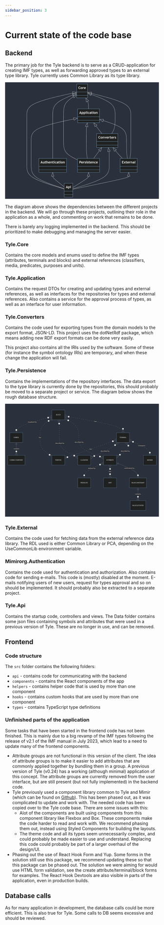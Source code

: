 ```yaml
---
sidebar_position: 3
---
```


# Current state of the code base

## Backend

The primary job for the Tyle backend is to serve as a CRUD-application for creating IMF types, as well as forwarding
approved types to an external type library. Tyle currently uses Common Library as its type library.

![backend diagram](../Tyle/img/tyle-backend-diagram.png)

The diagram above shows the dependencies between the different projects in the backend. We will go through these
projects, outlining their role in the application as a whole, and commenting on work that remains to be done.

There is barely any logging implemented in the backend. This should be prioritized to make debugging and managing
the server easier.

### Tyle.Core

Contains the core models and enums used to define the IMF types (attributes, terminals and blocks) and external
references (classifiers, media, predicates, purposes and units).

### Tyle.Application

Contains the request DTOs for creating and updating types and external references, as well as interfaces for the
repositories for types and external references. Also contains a service for the approval process of types, as well as
an interface for user information.

### Tyle.Converters

Contains the code used for exporting types from the domain models to the export format, JSON-LD. This project uses the
dotNetRdf package, which means adding new RDF export formats can be done very easily.

This project also contains all the IRIs used by the software. Some of these (for instance the symbol ontology IRIs) are
temporary, and when these change the application will fail.

### Tyle.Persistence

Contains the implementations of the repository interfaces. The data export to the type library is currently done by the
repositories, this should probably be moved to a separate project or service. The diagram below shows the rough database structure.

![database structure diagram](../Tyle/img/tyle-er-diagram.png)

### Tyle.External

Contains the code used for fetching data from the external reference data library. The RDL used is either Common Library or
PCA, depending on the UseCommonLib environment variable.

### Mimirorg.Authentication

Contains the code used for authentication and authorization. Also contains code for sending e-mails. This code is
(mostly) disabled at the moment. E-mails notifying users of new users, request for types approval and so on should be
implemented. It should probably also be extracted to a separate project.

### Tyle.Api

Contains the startup code, controllers and views. The Data folder contains some json files containing symbols and
attributes that were used in a previous version of Tyle. These are no longer in use, and can be removed.

## Frontend

### Code structure

The `src` folder contains the following folders:

- `api` - contains code for communicating with the backend
- `components` - contains the React components of the app
- `helpers` - contains helper code that is used by more than one component
- `hooks` - contains custom hooks that are used by more than one component
- `types` - contains TypeScript type definitions

### Unfinished parts of the application

Some tasks that have been started in the frontend code has not been finished. This is mainly due to a big revamp of the
IMF types following the release of v2.1 of the IMF manual in July 2023, which lead to a need to update many of the
frontend components.

- Attribute groups are not functional in this version of the client. The idea of attribute groups is to make it easier
  to add attributes that are commonly applied together by bundling them in a group. A previous version of Tyle (v0.24)
  has a working (although minimal) application of this concept. The attribute groups are currently removed from the user interface,
  but are still present (but not fully implemented) in the backend code.
- Tyle previously used a component library common to Tyle and Mimir (which can be found on [Github](https://github.com/mimir-org/component-library)).
  This has been phased out, as it was complicated to update and work with. The needed code has been copied over to the Tyle
  code base. There are some issues with this:
  - Alot of the components are built using components from this component library like Flexbox and Box. These components make the
    code harder to read and work with. We recommend phasing them out, instead using Styled Components for building the layouts.
  - The theme code and all its types seem unnecessarily complex, and could probably be made easier to use and understand.
    Replacing this code could probably be part of a larger overhaul of the design/UI.
- Phasing out the use of React Hook Form and Yup. Some forms in the solution still use this package, we recommend updating
  these so that this package can be phased out. The solution we were aiming for would use HTML form validation, see the
  create attribute/terminal/block forms for examples. The React Hook Devtools are also visible in parts of the application,
  even in production builds.

## Database calls

As for many application in development, the database calls could be more efficient. This is also true for Tyle.
Some calls to DB seems excessive and should be reviewed.
